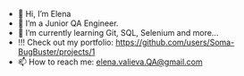 - 👋 Hi, I’m Elena
- 👀 I’m a Junior QA Engineer.
- 🌱 I’m currently learning Git, SQL, Selenium and more...
- !!! Check out my portfolio: https://github.com/users/Soma-BugBuster/projects/1
- 📫 How to reach me: elena.valieva.QA@gmail.com
